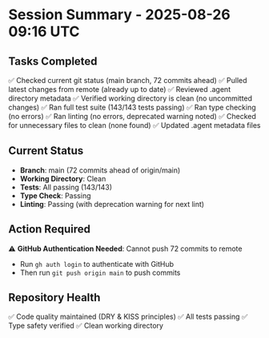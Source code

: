 # Session Summary - 2025-08-26 09:16 UTC

## Tasks Completed
✅ Checked current git status (main branch, 72 commits ahead)
✅ Pulled latest changes from remote (already up to date)
✅ Reviewed .agent directory metadata
✅ Verified working directory is clean (no uncommitted changes)
✅ Ran full test suite (143/143 tests passing)
✅ Ran type checking (no errors)
✅ Ran linting (no errors, deprecated warning noted)
✅ Checked for unnecessary files to clean (none found)
✅ Updated .agent metadata files

## Current Status
- **Branch**: main (72 commits ahead of origin/main)
- **Working Directory**: Clean
- **Tests**: All passing (143/143)
- **Type Check**: Passing
- **Linting**: Passing (with deprecation warning for next lint)

## Action Required
⚠️ **GitHub Authentication Needed**: Cannot push 72 commits to remote
- Run `gh auth login` to authenticate with GitHub
- Then run `git push origin main` to push commits

## Repository Health
✅ Code quality maintained (DRY & KISS principles)
✅ All tests passing
✅ Type safety verified
✅ Clean working directory